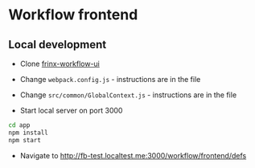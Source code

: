 # Workflow frontend

## Local development

* Clone [frinx-workflow-ui](https://github.com/FRINXio/frinx-workflow-ui)

* Change `webpack.config.js` - instructions are in the file

* Change `src/common/GlobalContext.js` - instructions are in the file

* Start local server on port 3000
```sh
cd app
npm install
npm start
```

* Navigate to http://fb-test.localtest.me:3000/workflow/frontend/defs
